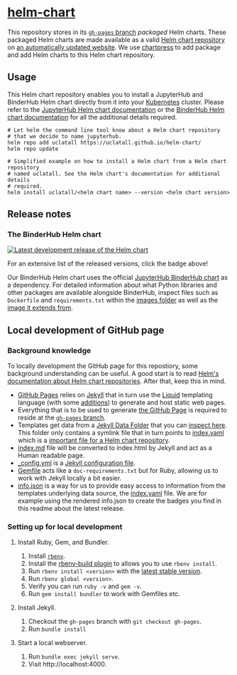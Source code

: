 # [helm-chart](https://github.com/UCLATALL/helm-chart)

This repository stores in its [`gh-pages` branch](https://github.com/UCLATALL/helm-chart/tree/gh-pages) _packaged_ Helm charts. These packaged Helm
charts are made available as a valid [Helm chart repository](https://helm.sh/docs/chart_repository/) on [an automatically updated website](https://uclatall.github.io/helm-chart/). We use [chartpress](https://github.com/jupyterhub/chartpress) to add package and add Helm charts to this Helm chart repository.


## Usage

This Helm chart repository enables you to install a JupyterHub and BinderHub Helm chart directly from it into your [Kubernetes][] cluster. Please refer to the
[JupyterHub Helm chart documentation](https://z2jh.jupyter.org) or the [BinderHub Helm chart documentation](https://binderhub.readthedocs.io) for all
the additional details required.

```shell
# Let helm the command line tool know about a Helm chart repository
# that we decide to name jupyterhub.
helm repo add uclatall https://uclatall.github.io/helm-chart/
helm repo update

# Simplified example on how to install a Helm chart from a Helm chart repository
# named uclatall. See the Helm chart's documentation for additional details
# required.
helm install uclatall/<helm chart name> --version <helm chart version>
```


## Release notes

### The BinderHub Helm chart

[![Latest development release of the Helm chart](https://img.shields.io/badge/dynamic/json.svg?label=Latest%20dev%20release&url=https://uclatall.github.io/helm-chart/info.json&query=$.binderhub.latest&logo=helm&logoColor=white)](https://uclatall.github.io/helm-chart#development-releases-binderhub)

For an extensive list of the released versions, click the badge above!

Our BinderHub Helm chart uses the official [JupyterHub BinderHub chart](https://github.com/jupyterhub/binderhub) as a dependency. For detailed information about what Python libraries and other packages are available alongside BinderHub, inspect files such as `Dockerfile` and `requirements.txt` within the [images folder](https://github.com/uclatall/binderhub/tree/master/images) as well as the [image it extends from](https://github.com/jupyterhub/binderhub/tree/master/helm-chart/images).

## Local development of GitHub page

### Background knowledge

To locally development the GitHub page for this repostiory, some background
understanding can be useful. A good start is to read [Helm's documentation about
Helm chart repositories](https://helm.sh/docs/chart_repository). After that,
keep this in mind.

- [GitHub Pages][] relies on [Jekyll][] that in turn use the [Liquid][] templating language (with some [additions](https://jekyllrb.com/docs/liquid/)) to
  generate and host static web pages.
- Everything that is to be used to generate [the GitHub
  Page](https://uclatall.github.io/helm-chart/) is required to reside at the
  [`gh-pages` branch](https://github.com/uclatall/helm-chart/tree/gh-pages).
- Templates get data from a [Jekyll Data
  Folder](https://jekyllrb.com/docs/datafiles/#the-data-folder) that you can
  [inspect here](https://github.com/uclatall/helm-chart/tree/gh-pages/_data).
  This folder only contains a symlink file that in turn points to
  [index.yaml](https://github.com/uclatall/helm-chart/blob/gh-pages/index.yaml)
  which is a [important file for a Helm chart
  repository](https://helm.sh/docs/chart_repository/#the-index-file).
- [index.md](https://github.com/uclatall/helm-chart/blob/gh-pages/index.md)
  file will be converted to index.html by Jekyll and act as a Human readable
  page.
- [_config.yml](https://github.com/uclatall/helm-chart/blob/gh-pages/_config.yml)
  is a [Jekyll configuration file](https://jekyllrb.com/docs/configuration/).
- [Gemfile](https://github.com/uclatall/helm-chart/blob/gh-pages/Gemfile) acts
  like a `doc-requirements.txt` but for Ruby, allowing us to work with Jekyll
  locally a bit easier.
- [info.json](https://github.com/uclatall/helm-chart/blob/gh-pages/info.json)
  is a way for us to provide easy access to information from the templates
  underlying data source, the
  [index.yaml](https://github.com/uclatall/helm-chart/blob/gh-pages/index.yaml)
  file. We are for example using the rendered info.json to create the badges you
  find in this readme about the latest release.

### Setting up for local development

1. Install Ruby, Gem, and Bundler.

   1. Install [`rbenv`](https://github.com/rbenv/rbenv#installation).
   1. Install the [rbenv-build plugin](https://github.com/rbenv/ruby-build#installation) to allows you to use `rbenv install`.
   1. Run `rbenv install <version>` with the [latest stable version](https://www.ruby-lang.org/en/downloads/).
   1. Run `rbenv global <version>`.
   1. Verify you can run `ruby -v` and `gem -v`.
   1. Run `gem install bundler` to work with Gemfiles etc.

1. Install Jekyll.

   1. Checkout the `gh-pages` branch with `git checkout gh-pages`.
   1. Run `bundle install`

1. Start a local webserver.

   1. Run `bundle exec jekyll serve`.
   1. Visit http://localhost:4000.

[Kubernetes]: https://kubernetes.io
[Helm]: https://helm.sh
[Chartpress]: https://github.com/jupyterhub/chartpress
[JupyterHub]: https://github.com/jupyterhub/jupyterhub
[BinderHub]: https://github.com/jupyterhub/binderhub
[GitHub Pages]: https://pages.github.com/
[Jekyll]: https://jekyllrb.com
[Liquid]: https://shopify.github.io/liquid/
